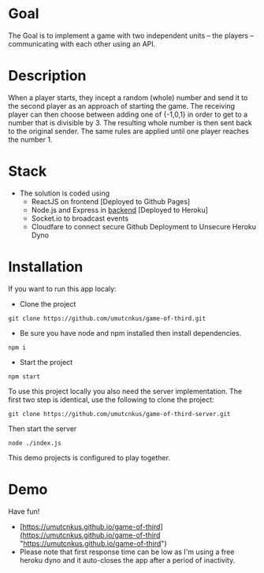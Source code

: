 # Goal
The Goal is to implement a game with two independent units – the players – communicating with each other using an API.
# Description
When a player starts, they incept a random (whole) number and send it to the second player as an approach of starting the game. The receiving player can then choose between adding one of {-1,0,1} in order to get to a number that is divisible by 3. The resulting whole number is then sent back to the original sender.
The same rules are applied until one player reaches the number 1.

# Stack
- The solution is coded using
	- ReactJS on frontend [Deployed to Github Pages]
	- Node.js and Express in [backend](https://github.com/umutcnkus/game-of-third-server "backend") [Deployed to Heroku]
	- Socket.io to broadcast events
	- Cloudfare to connect secure Github Deployment to Unsecure Heroku Dyno

# Installation
 If you want to run this app localy:

- Clone the project

`git clone https://github.com/umutcnkus/game-of-third.git`

- Be sure you have node and npm installed then install dependencies.

`npm i`

- Start the project

`npm start`

To use this project locally you also need the server implementation.
The first two step is identical, use the following to clone the project:

`git clone https://github.com/umutcnkus/game-of-third-server.git`

Then start the server

`node ./index.js`

This demo projects is configured to play together.

# Demo
Have fun!
- [https://umutcnkus.github.io/game-of-third](https://umutcnkus.github.io/game-of-third "https://umutcnkus.github.io/game-of-third")
- Please note that first response time can be low as I'm using a free heroku dyno and it auto-closes the app after a period of inactivity.

